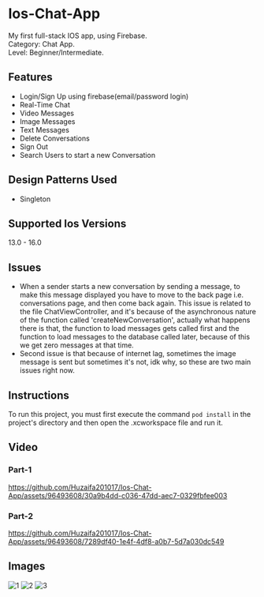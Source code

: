 # Ios-Chat-App
My first full-stack IOS app, using Firebase.  
Category: Chat App.  
Level: Beginner/Intermediate. 

## Features
+ Login/Sign Up using firebase(email/password login)
+ Real-Time Chat
+ Video Messages
+ Image Messages
+ Text Messages
+ Delete Conversations
+ Sign Out
+ Search Users to start a new Conversation

## Design Patterns Used
+ Singleton

## Supported Ios Versions
 13.0 - 16.0

## Issues
+ When a sender starts a new conversation by sending a message, to make this message displayed you have to move to the back page i.e. conversations page, and then come back again. This issue is related to the file ChatViewController, and it's because of the asynchronous nature of the function called 'createNewConversation', actually what happens there is that, the function to load messages gets called first and the function to load messages to the database called later, because of this we get zero messages at that time.
+ Second issue is that because of internet lag, sometimes the image message is sent but sometimes it's not, idk why, so these are two main issues right now.
## Instructions
To run this project, you must first execute the command `pod install` in the project's directory and then open the .xcworkspace file and run it.

## Video
### Part-1
https://github.com/Huzaifa201017/Ios-Chat-App/assets/96493608/30a9b4dd-c036-47dd-aec7-0329fbfee003
### Part-2
https://github.com/Huzaifa201017/Ios-Chat-App/assets/96493608/7289df40-1e4f-4df8-a0b7-5d7a030dc549

## Images
![1](https://github.com/Huzaifa201017/Ios-Chat-App/assets/96493608/b9ffdd3d-d97d-4288-8179-9547e16d4d5f)
![2](https://github.com/Huzaifa201017/Ios-Chat-App/assets/96493608/3bbbb437-2e2b-462f-a38c-355f53b592ce)
![3](https://github.com/Huzaifa201017/Ios-Chat-App/assets/96493608/e3154b98-af54-4698-ad3f-9e479c0eee37)








